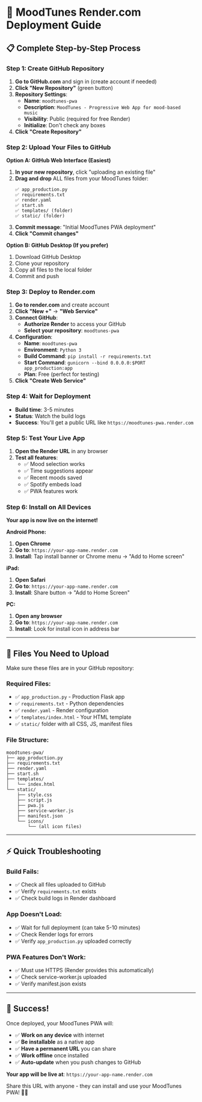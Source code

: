 # 🚀 MoodTunes Render.com Deployment Guide

## 📋 Complete Step-by-Step Process

### **Step 1: Create GitHub Repository**

1. **Go to GitHub.com** and sign in (create account if needed)
2. **Click "New Repository"** (green button)
3. **Repository Settings**:
   - **Name**: `moodtunes-pwa`
   - **Description**: `MoodTunes - Progressive Web App for mood-based music`
   - **Visibility**: Public (required for free Render)
   - **Initialize**: Don't check any boxes
4. **Click "Create Repository"**

### **Step 2: Upload Your Files to GitHub**

**Option A: GitHub Web Interface (Easiest)**
1. **In your new repository**, click "uploading an existing file"
2. **Drag and drop** ALL files from your MoodTunes folder:
   ```
   ✅ app_production.py
   ✅ requirements.txt
   ✅ render.yaml
   ✅ start.sh
   ✅ templates/ (folder)
   ✅ static/ (folder)
   ```
3. **Commit message**: "Initial MoodTunes PWA deployment"
4. **Click "Commit changes"**

**Option B: GitHub Desktop (If you prefer)**
1. Download GitHub Desktop
2. Clone your repository
3. Copy all files to the local folder
4. Commit and push

### **Step 3: Deploy to Render.com**

1. **Go to render.com** and create account
2. **Click "New +"** → **"Web Service"**
3. **Connect GitHub**:
   - **Authorize Render** to access your GitHub
   - **Select your repository**: `moodtunes-pwa`
4. **Configuration**:
   - **Name**: `moodtunes-pwa`
   - **Environment**: `Python 3`
   - **Build Command**: `pip install -r requirements.txt`
   - **Start Command**: `gunicorn --bind 0.0.0.0:$PORT app_production:app`
   - **Plan**: Free (perfect for testing)
5. **Click "Create Web Service"**

### **Step 4: Wait for Deployment**

- **Build time**: 3-5 minutes
- **Status**: Watch the build logs
- **Success**: You'll get a public URL like `https://moodtunes-pwa.render.com`

### **Step 5: Test Your Live App**

1. **Open the Render URL** in any browser
2. **Test all features**:
   - ✅ Mood selection works
   - ✅ Time suggestions appear
   - ✅ Recent moods saved
   - ✅ Spotify embeds load
   - ✅ PWA features work

### **Step 6: Install on All Devices**

**Your app is now live on the internet!**

**Android Phone:**
1. **Open Chrome**
2. **Go to**: `https://your-app-name.render.com`
3. **Install**: Tap install banner or Chrome menu → "Add to Home screen"

**iPad:**
1. **Open Safari**
2. **Go to**: `https://your-app-name.render.com`
3. **Install**: Share button → "Add to Home Screen"

**PC:**
1. **Open any browser**
2. **Go to**: `https://your-app-name.render.com`
3. **Install**: Look for install icon in address bar

---

## 📁 Files You Need to Upload

Make sure these files are in your GitHub repository:

### **Required Files:**
- ✅ `app_production.py` - Production Flask app
- ✅ `requirements.txt` - Python dependencies
- ✅ `render.yaml` - Render configuration
- ✅ `templates/index.html` - Your HTML template
- ✅ `static/` folder with all CSS, JS, manifest files

### **File Structure:**
```
moodtunes-pwa/
├── app_production.py
├── requirements.txt
├── render.yaml
├── start.sh
├── templates/
│   └── index.html
└── static/
    ├── style.css
    ├── script.js
    ├── pwa.js
    ├── service-worker.js
    ├── manifest.json
    └── icons/
        └── (all icon files)
```

---

## ⚡ Quick Troubleshooting

### **Build Fails:**
- ✅ Check all files uploaded to GitHub
- ✅ Verify `requirements.txt` exists
- ✅ Check build logs in Render dashboard

### **App Doesn't Load:**
- ✅ Wait for full deployment (can take 5-10 minutes)
- ✅ Check Render logs for errors
- ✅ Verify `app_production.py` uploaded correctly

### **PWA Features Don't Work:**
- ✅ Must use HTTPS (Render provides this automatically)
- ✅ Check service-worker.js uploaded
- ✅ Verify manifest.json exists

---

## 🎉 Success!

Once deployed, your MoodTunes PWA will:
- ✅ **Work on any device** with internet
- ✅ **Be installable** as a native app
- ✅ **Have a permanent URL** you can share
- ✅ **Work offline** once installed
- ✅ **Auto-update** when you push changes to GitHub

**Your app will be live at**: `https://your-app-name.render.com`

Share this URL with anyone - they can install and use your MoodTunes PWA! 🎵📱